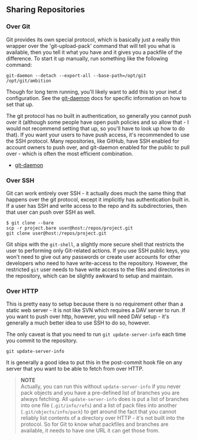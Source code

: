 <!--
SPDX-FileCopyrightText: 2008 Geoffrey Grosenbach <boss@topfunky.com>
SPDX-FileCopyrightText: 2008 Scott Chacon <schacon@gmail.com>

SPDX-License-Identifier: CC-BY-SA-3.0
-->

## Sharing Repositories

### Over Git

Git provides its own special protocol,
which is basically just a really thin wrapper
over the 'git-upload-pack' command
that will tell you what is available,
then you tell it what you have
and it gives you a packfile of the difference.
To start it up manually,
run something like the following command:

```shell
git-daemon --detach --export-all --base-path=/opt/git /opt/git/ambition
```

Though for long term running,
you'll likely want to add this to your inet.d configuration.
See the [git-daemon](
https://www.kernel.org/pub/software/scm/git/docs/git-daemon.html)
docs for specific information on how to set that up.

The git protocol has no built in authentication,
so generally you cannot push over it
(although some people have open push policies and so allow that -
I would not recommend setting that up,
so you'll have to look up how to do that).
If you want your users to have push access,
it's recommended to use the SSH protocol.
Many repositories,
like GitHub,
have SSH enabled for account owners to push over,
and git-daemon enabled for the public to pull over -
which is often the most efficient combination.

- [git-daemon](https://www.kernel.org/pub/software/scm/git/docs/git-daemon.html)

### Over SSH

Git can work entirely over SSH -
it actually does much the same thing that happens over the git protocol,
except it implicitly has authentication built in.
If a user has SSH and write access to the repo and its subdirectories,
then that user can push over SSH as well.

```shell
$ git clone --bare
scp -r project.bare user@host:/repos/project.git
git clone user@host:/repos/project.git
```

Git ships with the `git-shell`,
a slightly more secure shell
that restricts the user to performing only Git-related actions.
If you use SSH public keys,
you won't need to give out any passwords
or create user accounts for other developers
who need to have write-access to the repository.
However,
the restricted `git` user needs to have write access
to the files and directories in the repository,
which can be slightly awkward to setup and maintain.

### Over HTTP

This is pretty easy to setup
because there is no requirement other than a static web server -
it is not like SVN which requires a DAV server to run.
If you want to push over http,
however,
you will need DAV setup -
it's generally a much better idea to use SSH to do so,
however.

The only caveat is
that you need to run `git update-server-info`
each time you commit to the repository.

```shell
git update-server-info
```

It is generally a good idea
to put this in the post-commit hook file on any server
that you want to be able to fetch from over HTTP.

> **NOTE** \
Actually,
you can run this without `update-server-info`
if you never pack objects
and you have a pre-defined list of branches you are always fetching.
All `update-server-info` does
is put a list of branches into one file (`.git/info/refs`)
and a list of pack files into another (`.git/objects/info/pack`)
to get around the fact
that you cannot reliably list contents of a directory over HTTP -
it's not built into the protocol.
So for Git to know what packfiles and branches are available,
it needs to have one URL it can get those from.
